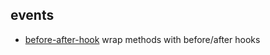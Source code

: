 ## events

- [before-after-hook](https://github.com/gr2m/before-after-hook) wrap methods with before/after hooks